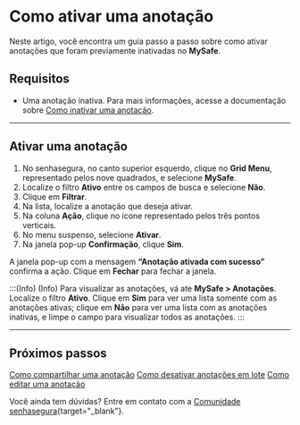 # Como ativar uma anotação

Neste artigo, você encontra um guia passo a passo sobre como ativar anotações que foram previamente inativadas no **MySafe**.

## Requisitos

*  Uma anotação inativa. Para mais informações, acesse a documentação sobre [Como inativar uma anotação](/v3-32/docs/pt/mysafe-notes-disable).

***
## Ativar uma anotação

1. No senhasegura, no canto superior esquerdo, clique no **Grid Menu**, representado pelos nove quadrados, e selecione **MySafe**.
2. Localize o filtro **Ativo** entre os campos de busca e selecione **Não**.
3. Clique em **Filtrar**.
4. Na lista, localize a anotação que deseja ativar.
5. Na coluna **Ação**, clique no ícone representado pelos três pontos verticais.
6. No menu suspenso, selecione **Ativar**.
7. Na janela pop-up **Confirmação**, clique **Sim**.


A janela pop-up com a mensagem **“Anotação ativada com sucesso”** confirma a ação. Clique em **Fechar** para fechar a janela.

:::(Info) (Info)
Para visualizar as anotações, vá ate **MySafe > Anotações**. Localize o filtro **Ativo**. Clique em **Sim** para ver uma lista somente com as anotações ativas; clique em **Não** para ver uma lista com as anotações inativas, e limpe o campo para visualizar todos as anotações.
:::

***

## Próximos passos
[Como compartilhar uma anotação](/v3-32/docs/pt/mysafe-notes-share)
[Como desativar anotações em lote](/v3-32/docs/pt/mysafe-notes-batch-disable)
[Como editar uma anotação](/v3-32/docs/pt/mysafe-notes-edit)

Você ainda tem dúvidas? Entre em contato com a  [Comunidade senhasegura](https://community.senhasegura.io/){target="_blank"}.
